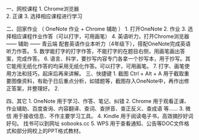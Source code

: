一、网校课程
    1. Chrome浏览器     
    2. 正课
    3. 选择相应课程进行学习
    
二、回家作业     （ OneNote 作业  +  Chrome 辅助 ）
    1. 打开OneNote
    2. 作业
    3. 选择相应课程作业作答（可以打字，可用画笔）
    4. 英语听力，打开Chrome浏览器 —— 辅助 —— 青云端 配套英语作业本听力（4年级下），搭配OneNote完成英语听力作答。
    5. 数学能打字的打字作答，不能打字的在题目右侧，用画笔画出答案，完成作答。
    6. 语言、科学，要抄写内容专门各拿一个抄写本，用于抄写。其它能用无纸化作答的均采用无纸化作答。可以打字，可用画笔。
    7. 打字、画笔使用方法和技巧，起床后再来讲解。
三、快捷键
    1. 截图      Ctrl + Alt + A     用于截取重要图像资料，有助于日后重点分析，如错题等，截图存入OneNote中，再作出修正答案，并整理好。
    2. 
    
四、其它
    1. OneNote   用于学习、作答、笔记、纠错
    2. Chrome    用于观看正课、作业辅助、百度查询、内容翻译、查词、查拼音、查正反义、查成语 等......
    3. 微 信     用于接收信息、不作主要学习工具。
    4. Kindle    用于阅读电子书，高效摘抄好词好句。 找书可以到网址 sobooks.cc
    5. WPS       用于查看通知、公告等DOC文件格式和部分网校上的PPT格式教材。
